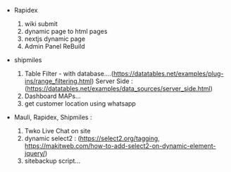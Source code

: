 - Rapidex
	1. wiki submit 
	2. dynamic page to html pages
	3. nextjs dynamic page 
	4. Admin Panel ReBuild

- shipmiles
	1. Table Filter - with database....(https://datatables.net/examples/plug-ins/range_filtering.html)
Server Side : (https://datatables.net/examples/data_sources/server_side.html)
	2. Dashboard MAPs...
	3. get customer location using whatsapp

- Mauli, Rapidex, Shipmiles : 
	1. Twko Live Chat on site
	2. dynamic select2 : (https://select2.org/tagging, https://makitweb.com/how-to-add-select2-on-dynamic-element-jquery/)	
	3. sitebackup script...

